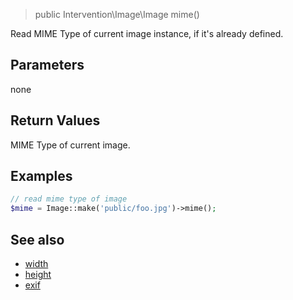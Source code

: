 > public Intervention\Image\Image mime()

Read MIME Type of current image instance, if it's already defined.

## Parameters

none

## Return Values
MIME Type of current image.

## Examples

```php
// read mime type of image
$mime = Image::make('public/foo.jpg')->mime();
```

## See also

- [width](/api/width)
- [height](/api/height)
- [exif](/api/exif)
